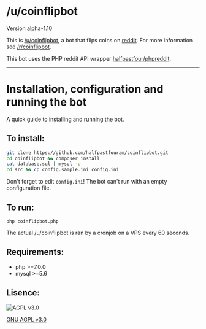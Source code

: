 # /u/coinflipbot
Version alpha-1.10

This is [/u/coinflipbot](https://reddit.com/u/coinflipbot), a bot that flips coins on [reddit](https://reddit.com). For more information see [/r/coinflipbot](https://reddit.com/r/coinflipbot).

This bot uses the PHP reddit API wrapper [halfpastfour/phpreddit](https://github.com/halfpastfouram/phpreddit).

----

# Installation, configuration and running the bot
A quick guide to installing and running the bot.

To install:
-
```bash
git clone https://github.com/halfpastfouram/coinflipbot.git
cd coinflipbot && composer install
cat database.sql | mysql -p
cd src && cp config.sample.ini config.ini
```
Don't forget to edit `config.ini`! The bot can't run with an empty configuration file. 

To run:
-
`php coinflipbot.php`

The actual /u/coinflipbot is ran by a cronjob on a VPS every 60 seconds.

Requirements:
-
- php >=7.0.0
- mysql >=5.6


Lisence:
-
![AGPL v3.0](https://www.gnu.org/graphics/agplv3-155x51.png "GNU AGPL v3.0")

[GNU AGPL v3.0](https://www.gnu.org/licenses/agpl-3.0.txt)
